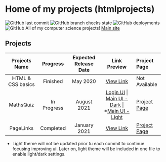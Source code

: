 # Home of my projects (htmlprojects)
![GitHub last commit](https://img.shields.io/github/last-commit/Jerit3787/htmlprojects) ![GitHub branch checks state](https://img.shields.io/github/checks-status/Jerit3787/htmlprojects/master) ![GitHub deployments](https://img.shields.io/github/deployments/Jerit3787/htmlprojects/github-pages) ![GitHub](https://img.shields.io/github/license/Jerit3787/htmlprojects) 
All of my computer science projects! [Main site](https://jerit3787.github.io/htmlprojects)

## Projects
| Projects Name | Progress | Expected Release Date | Link Preview | Project Page |
| :---: | :---: | :---: | :--------: | :--- |
| HTML & CSS basics | Finished | May 2020 | [View Link](https://jerit3787.github.io/htmlprojects/htmlncss-basics/index.html) | Not Available |
| MathsQuiz | In Progress | August 2021 | [Login UI](https://jerit3787.github.io/htmlprojects/mathsquiz/login/v1/index.html) \| [Main UI - Dark](https://jerit3787.github.io/htmlprojects/mathsquiz/mainui/v1/index.html) \| *[Main UI - Light](https://jerit3787.github.io/htmlprojects/mathsquiz/mainui/v1/index%20-%20light.html) | [Project Page](http://www.mathsquiz.ml) |
| PageLinks | Completed | January 2021 | [View Link](https://jerit3787.github.io/htmlprojects/pagelinks/index.html) | [Project Page](https://links.danishsite.me) |
* Light theme will not be updated prior tu each commit to continue focusing improving ui. Later on, light theme will be included in one file to enable light/dark settings.
